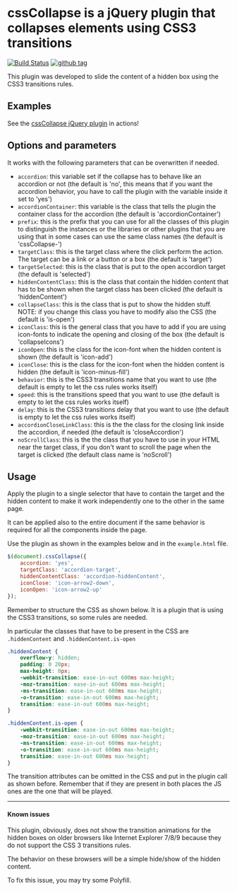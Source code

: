# cssCollapse is a jQuery plugin that collapses elements using CSS3 transitions

[![Build Status](https://travis-ci.org/Ferie/cssCollapse.svg?branch=master)](https://travis-ci.org/Ferie/cssCollapse)
[![github tag](https://img.shields.io/github/tag/Ferie/cssCollapse.svg)](https://github.com/Ferie/cssCollapse/tags)

This plugin was developed to slide the content of a hidden box using the CSS3 transitions rules.


## Examples

See the [cssCollapse jQuery plugin](http://riccardoandreatta.com/web-app/cssCollapse/example.html) in actions!


## Options and parameters

It works with the following parameters that can be overwritten if needed.

* ```accordion```: this variable set if the collapse has to behave like an accordion or not (the default is 'no', this means that if you want the accordion behavior, you have to call the plugin with the variable inside it set to 'yes')
* ```accordionContainer```: this variable is the class that tells the plugin the container class for the accordion (the default is 'accordionContainer')
* ```prefix```: this is the prefix that you can use for all the classes of this plugin to distinguish the instances or the libraries or other plugins that you are using that in some cases can use the same class names (the default is 'cssCollapse-')
* ```targetClass```: this is the target class where the click perform the action. The target can be a link or a button or a box (the default is 'target')
* ```targetSelected```: this is the class that is put to the open accordion target (the default is 'selected')
* ```hiddenContentClass```: this is the class that contain the hidden content that has to be shown when the target class has been clicked (the default is 'hiddenContent')
* ```collapseClass```: this is the class that is put to show the hidden stuff. NOTE: if you change this class you have to modify also the CSS (the default is 'is-open')
* ```iconClass```: this is the general class that you have to add if you are using icon-fonts to indicate the opening and closing of the box (the default is 'collapseIcons')
* ```iconOpen```: this is the class for the icon-font when the hidden content is shown (the default is 'icon-add')
* ```iconClose```: this is the class for the icon-font when the hidden content is hidden (the default is 'icon-minus-fill')
* ```behavior```: this is the CSS3 transitions name that you want to use (the default is empty to let the css rules works itself)
* ```speed```: this is the transitions speed that you want to use (the default is empty to let the css rules works itself)
* ```delay```: this is the CSS3 transitions delay that you want to use (the default is empty to let the css rules works itself)
* ```accordionCloseLinkClass```: this is the the class for the closing link inside the accordion, if needed (the default is 'closeAccordion')
* ```noScrollClass```: this is the the class that you have to use in your HTML near the target class, if you don't want to scroll the page when the target is clicked (the default class name is 'noScroll')

## Usage

Apply the plugin to a single selector that have to contain the target and the hidden content to make it work independently one to the other in the same page.

It can be applied also to the entire document if the same behavior is required for all the components inside the page.

Use the plugin as shown in the examples below and in the ```example.html``` file.

```javascript
$(document).cssCollapse({
    accordion: 'yes',
    targetClass: 'accordion-target',
    hiddenContentClass: 'accordion-hiddenContent',
    iconClose: 'icon-arrow2-down',
    iconOpen: 'icon-arrow2-up'
});
```

Remember to structure the CSS as shown below. It is a plugin that is using the CSS3 transitions, so some rules are needed.

In particular the classes that have to be present in the CSS are ```.hiddenContent```  and ```.hiddenContent.is-open```

```css
.hiddenContent {
    overflow-y: hidden;
    padding: 0 20px;
    max-height: 0px;
    -webkit-transition: ease-in-out 600ms max-height;
    -moz-transition: ease-in-out 600ms max-height;
    -ms-transition: ease-in-out 600ms max-height;
    -o-transition: ease-in-out 600ms max-height;
    transition: ease-in-out 600ms max-height;
}

.hiddenContent.is-open {
    -webkit-transition: ease-in-out 600ms max-height;
    -moz-transition: ease-in-out 600ms max-height;
    -ms-transition: ease-in-out 600ms max-height;
    -o-transition: ease-in-out 600ms max-height;
    transition: ease-in-out 600ms max-height;
}
```

The transition attributes can be omitted in the CSS and put in the plugin call as shown before. Remember that if they are present in both places the JS ones are the one that will be played.


---

#### Known issues

This plugin, obviously, does not show the transition animations for the hidden boxes on older browsers like Internet Explorer 7/8/9 because they do not support the CSS 3 transitions rules.

The behavior on these browsers will be a simple hide/show of the hidden content.

To fix this issue, you may try some Polyfill.
